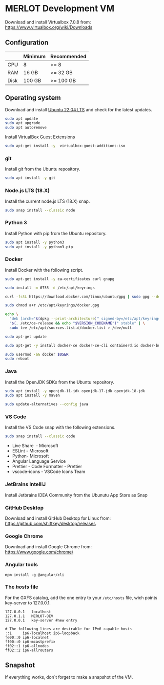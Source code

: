 # MERLOT Development VM

Download and install Virtualbox 7.0.8 from: https://www.virtualbox.org/wiki/Downloads

## Configuration

|      | Minimum |  Recommended |
| ---- | ------- | ------------ |
| CPU  | 8       | >= 8         |
| RAM  | 16 GB   | >= 32 GB     |
| Disk | 100 GB  | >= 100 GB    | 

## Operating system

Download and install [Ubuntu 22.04 LTS](https://ubuntu.com/download/desktop/) and check for the latest updates.

```bash
sudo apt update
sudo apt upgrade
sudo apt autoremove
```

Install VirtualBox Guest Extensions
```bash
sudo apt-get install -y  virtualbox-guest-additions-iso
```

### git
Install git from the Ubuntu repository. 

```bash
sudo apt install -y git
```

### Node.js LTS (18.X)
Install the current node.js LTS (18.X) snap.

```bash
sudo snap install --classic node 
```

### Python 3
Install Python with pip from the Ubuntu repository.

```bash
sudo apt install -y python3 
sudo apt install -y python3-pip
```

### Docker
Install Docker with the following script. 

```bash
sudo apt-get install -y ca-certificates curl gnupg

sudo install -m 0755 -d /etc/apt/keyrings

curl -fsSL https://download.docker.com/linux/ubuntu/gpg | sudo gpg --dearmor -o /etc/apt/keyrings/docker.gpg

sudo chmod a+r /etc/apt/keyrings/docker.gpg

echo \
  "deb [arch="$(dpkg --print-architecture)" signed-by=/etc/apt/keyrings/docker.gpg] https://download.docker.com/linux/ubuntu \
  "$(. /etc/os-release && echo "$VERSION_CODENAME")" stable" | \
  sudo tee /etc/apt/sources.list.d/docker.list > /dev/null

sudo apt-get update

sudo apt-get -y install docker-ce docker-ce-cli containerd.io docker-buildx-plugin docker-compose-plugin docker-compose

sudo usermod -aG docker $USER
sudo reboot
```

### Java
Install the OpenJDK SDKs from the Ubuntu repository.

```bash
sudo apt install -y openjdk-11-jdk openjdk-17-jdk openjdk-18-jdk
sudo apt install -y maven

sudo update-alternatives --config java
```

### VS Code
Install the VS Code snap with the following extensions.

```bash
sudo snap install --classic code
```

 * Live Share  - Microsoft
 * ESLint - Microsoft
 * Python- Microsoft
 * Angular Language Service
 * Prettier - Code Formatter - Prettier
 * vscode-icons - VSCode Icons Team

### JetBrains IntelliJ
Install Jetbrains IDEA Community from the Ubunutu App Store as Snap

### GitHub Desktop
Download and install GitHub Desktop for Linux from: https://github.com/shiftkey/desktop/releases

### Google Chrome
Download and install Google Chrome from: https://www.google.com/chrome/

### Angular tools
```
npm install -g @angular/cli

```

### The ***hosts*** file
For the GXFS catalog, add the one entry to your `/etc/hosts` file, wich points key-server to 127.0.0.1.

``` 
127.0.0.1 	localhost
127.0.1.1 	MERLOT-DEV
127.0.0.1   key-server #new entry

# The following lines are desirable for IPv6 capable hosts
::1     ip6-localhost ip6-loopback
fe00::0 ip6-localnet
ff00::0 ip6-mcastprefix
ff02::1 ip6-allnodes
ff02::2 ip6-allrouters
```

## Snapshot
If everything works, don`t forget to make a snapshot of the VM.